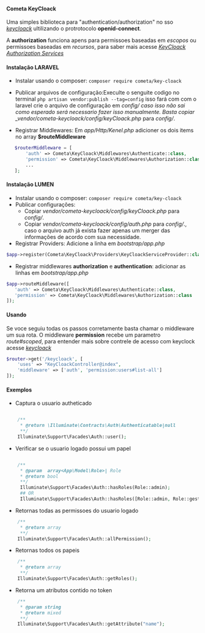 #### Cometa KeyCloack

Uma simples biblioteca para "authentication/authorization" no sso _[keycloack](https://www.keycloak.org/)_ ultilizando o protrotocolo **openid-connect**.

A **authorization** funciona apens para permissoes baseadas em _escopos_ ou permissoes baseadas em _recursos_, para saber mais acesse _[KeyCloack Authorization Services](https://www.keycloak.org/docs/latest/authorization_services/index.html)_

#### Instalação **LARAVEL**

- Instalar usando o composer: `composer require cometa/key-cloack`
- Publicar arquivos de configuração:Execulte o senguite codigo no terminal `php artisan vendor:publish --tag=config` isso fará com com o laravel crie o arquivo de configuração em _config/ caso isso não sai como esperado será necessario fazer isso manualmente. Basta copiar \_vendor/cometa-keycloack/config/keyCloack.php_ para _config/_.

- Registrar Middlewares: Em _app/Http/Kenel.php_ adicioner os dois items no array **$routeMiddleware**

~~~php
   $routerMiddleware = [
       'auth' => Cometa\KeyCloack\Middlewares\Authenticate::class,
       'permission' => Cometa\KeyCloack\Middlewares\Authorization::class
       ...
   ];

~~~


#### Instalação **LUMEN**
* Instalar usando o composer: `composer require cometa/key-cloack`
* Publicar configurações: 
    * Copiar _vendor/cometa-keycloack/config/keyCloack.php_ para _config/_.
    * Copiar _vendor/cometa-keycloack/config/auth.php_ para _config/_., caso o arquivo auth já exista fazer apenas um merger das informações de acordo com sua necessidade.
* Registrar Providers: Adicione a linha em *_bootstrap/app.php_*
~~~php
$app->register(Cometa\KeyCloack\Providers\KeyCloackServiceProvider::class);
~~~

- Registrar middlewares **authorization** e **authentication**: adicionar as linhas em _bootstrap/app.php_

~~~php
$app->routeMiddleware([
   'auth' => Cometa\KeyCloack\Middlewares\Authenticate::class,
   'permission' => Cometa\KeyCloack\Middlewares\Authorization::class
]);

~~~
#### Usando
Se voce seguiu todas os passos corretamente basta chamar o middleware um sua rota. O middleware **permission** recebe um parametro _route#scoped_, para entender mais sobre contrele de acesso com keyclock acesse _[keycloack](https://www.keycloak.org/)_

~~~php
$router->get('/keycloack', [
    'uses' => "KeyCloackController@index",
    'middleware' => ['auth', 'permission:users#list-all']
]);

~~~

#### Exemplos

- Captura o usuario autheticado

~~~php

    /**
     * @return \Illuminate\Contracts\Auth\Authenticatable|null
     **/
    Illuminate\Support\Facades\Auth::user();

~~~

- Verificar se o usuario logado possui um papel

~~~php

    /**
     * @param  array<App\Model\Role>| Role
     * @return bool
     **/
     Illuminate\Support\Facades\Auth::hasRoles(Role::admin);
     ## OR
     Illuminate\Support\Facades\Auth::hasRoles([Role::admin, Role::gestor]);
~~~

- Retornas todas as permissoes do usuario logado

~~~php
    /**
     * @return array
     **/
    Illuminate\Support\Facades\Auth::allPermission();
~~~

- Retornas todos os papeis

~~~php
    /**
     * @return array
     **/
    Illuminate\Support\Facades\Auth::getRoles();

~~~

- Retorna um atributos contido no token

~~~php
    /**
     * @param string
     * @return mixed
     **/
    Illuminate\Support\Facades\Auth::getAttribute("name");
~~~
